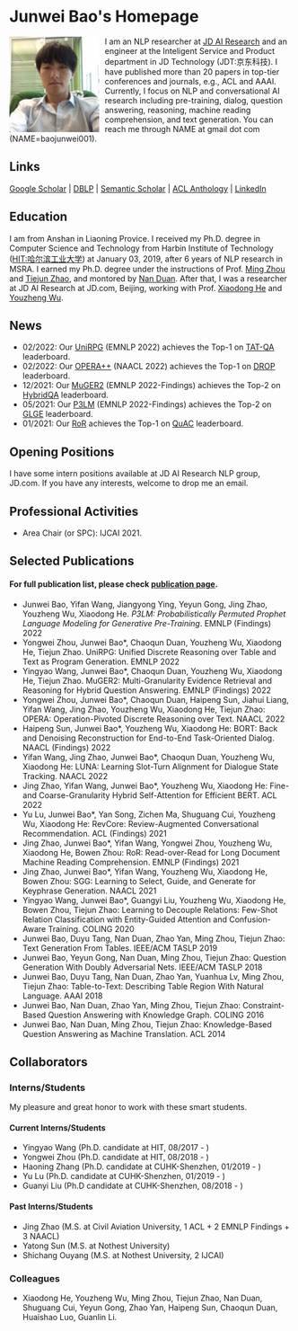 # Junwei Bao's Homepage

<img align="left" src="citations.jpg" width=160 height=170 alt="a photo" style="padding-right:10px">

I am an NLP researcher at [JD AI Research](jdai.md) and an engineer at the Inteligent Service and Product department in JD Technology (JDT:京东科技). I have published more than 20 papers in top-tier conferences and journals, e.g., ACL and AAAI. Currently, I focus on NLP and conversational AI research including pre-training, dialog, question answering, reasoning, machine reading comprehension, and text generation. You can reach me through NAME at gmail dot com (NAME=baojunwei001).




## Links
[Google Scholar](https://scholar.google.com/citations?hl=en&user=hcRREnsAAAAJ) | [DBLP](https://dblp.org/pid/221/1287-1.html) | [Semantic Scholar](https://www.semanticscholar.org/author/Junwei-Bao/3299718?sort=total-citations) | [ACL Anthology](https://aclanthology.org/people/junwei-bao) | [LinkedIn](https://www.linkedin.cn/incareer/in/junwei-bao-b2883386)

## Education

I am from Anshan in Liaoning Provice. I received my Ph.D. degree in Computer Science and Technology from Harbin Institute of Technology ([HIT:哈尔滨工业大学](http://www.hit.edu.cn/)) at January 03, 2019, after 6 years of NLP research in MSRA. I earned my Ph.D. degree under the instructions of Prof. [Ming Zhou](https://scholar.google.co.jp/citations?user=a0w5c0gAAAAJ&hl=en) and [Tiejun Zhao](https://baike.baidu.com/item/%E8%B5%B5%E9%93%81%E5%86%9B/7533734), and montored by [Nan Duan](https://nanduan.github.io/). After that, I was a researcher at JD AI Research at JD.com, Beijing, working with Prof. [Xiaodong He](https://scholar.google.com/citations?user=W5WbqgoAAAAJ&hl=en) and [Youzheng Wu](https://sites.google.com/site/erzhengcn/). 

## News
- 02/2022: Our [UniRPG]() (EMNLP 2022) achieves the Top-1 on [TAT-QA](https://nextplusplus.github.io/TAT-QA/) leaderboard.
- 02/2022: Our [OPERA++](https://aclanthology.org/2022.naacl-main.119.pdf) (NAACL 2022) achieves the Top-1 on [DROP](https://leaderboard.allenai.org/drop/submissions/public) leaderboard.
- 12/2021: Our [MuGER2]() (EMNLP 2022-Findings) achieves the Top-2 on [HybridQA](https://competitions.codalab.org/competitions/24420#results) leaderboard.
- 05/2021: Our [P3LM]() (EMNLP 2022-Findings) achieves the Top-2 on [GLGE](https://microsoft.github.io/glge/) leaderboard.
- 01/2021: Our [RoR](https://aclanthology.org/2021.findings-emnlp.160.pdf) achieves the Top-1 on [QuAC](https://quac.ai/) leaderboard.


## Opening Positions
I have some intern positions available at JD AI Research NLP group, JD.com. If you have any interests, welcome to drop me an email. 

## Professional Activities
- Area Chair (or SPC): IJCAI 2021. 

## Selected Publications
#### For full publication list, please check [publication page](publications.md).
- Junwei Bao, Yifan Wang, Jiangyong Ying, Yeyun Gong, Jing Zhao, Youzheng Wu, Xiaodong He. *P3LM: Probabilistically Permuted Prophet Language Modeling for Generative Pre-Training*. EMNLP (Findings) 2022
- Yongwei Zhou, Junwei Bao*, Chaoqun Duan, Youzheng Wu, Xiaodong He, Tiejun Zhao. UniRPG: Unified Discrete Reasoning over Table and Text as Program Generation. EMNLP 2022
- Yingyao Wang, Junwei Bao*, Chaoqun Duan, Youzheng Wu, Xiaodong He, Tiejun Zhao. MuGER2: Multi-Granularity Evidence Retrieval and Reasoning for Hybrid Question Answering. EMNLP (Findings) 2022
- Yongwei Zhou, Junwei Bao*, Chaoqun Duan, Haipeng Sun, Jiahui Liang, Yifan Wang, Jing Zhao, Youzheng Wu, Xiaodong He, Tiejun Zhao: OPERA: Operation-Pivoted Discrete Reasoning over Text. NAACL 2022
- Haipeng Sun, Junwei Bao*, Youzheng Wu, Xiaodong He: BORT: Back and Denoising Reconstruction for End-to-End Task-Oriented Dialog. NAACL (Findings) 2022
- Yifan Wang, Jing Zhao, Junwei Bao*, Chaoqun Duan, Youzheng Wu, Xiaodong He: LUNA: Learning Slot-Turn Alignment for Dialogue State Tracking. NAACL 2022
- Jing Zhao, Yifan Wang, Junwei Bao*, Youzheng Wu, Xiaodong He: Fine- and Coarse-Granularity Hybrid Self-Attention for Efficient BERT. ACL 2022
- Yu Lu, Junwei Bao*, Yan Song, Zichen Ma, Shuguang Cui, Youzheng Wu, Xiaodong He: RevCore: Review-Augmented Conversational Recommendation. ACL (Findings) 2021
- Jing Zhao, Junwei Bao*, Yifan Wang, Yongwei Zhou, Youzheng Wu, Xiaodong He, Bowen Zhou: RoR: Read-over-Read for Long Document Machine Reading Comprehension. EMNLP (Findings) 2021
- Jing Zhao, Junwei Bao*, Yifan Wang, Youzheng Wu, Xiaodong He, Bowen Zhou: SGG: Learning to Select, Guide, and Generate for Keyphrase Generation. NAACL 2021
- Yingyao Wang, Junwei Bao*, Guangyi Liu, Youzheng Wu, Xiaodong He, Bowen Zhou, Tiejun Zhao: Learning to Decouple Relations: Few-Shot Relation Classification with Entity-Guided Attention and Confusion-Aware Training. COLING 2020
- Junwei Bao, Duyu Tang, Nan Duan, Zhao Yan, Ming Zhou, Tiejun Zhao: Text Generation From Tables. IEEE/ACM TASLP 2019
- Junwei Bao, Yeyun Gong, Nan Duan, Ming Zhou, Tiejun Zhao: Question Generation With Doubly Adversarial Nets. IEEE/ACM TASLP 2018
- Junwei Bao, Duyu Tang, Nan Duan, Zhao Yan, Yuanhua Lv, Ming Zhou, Tiejun Zhao: Table-to-Text: Describing Table Region With Natural Language. AAAI 2018
- Junwei Bao, Nan Duan, Zhao Yan, Ming Zhou, Tiejun Zhao: Constraint-Based Question Answering with Knowledge Graph. COLING 2016
- Junwei Bao, Nan Duan, Ming Zhou, Tiejun Zhao: Knowledge-Based Question Answering as Machine Translation. ACL 2014

## Collaborators

### Interns/Students
My pleasure and great honor to work with these smart students.

#### Current Interns/Students
- Yingyao Wang (Ph.D. candidate at HIT, 08/2017 - )
- Yongwei Zhou (Ph.D. candidate at HIT, 08/2018 - )
- Haoning Zhang (Ph.D. candidate at CUHK-Shenzhen, 01/2019 - )
- Yu Lu (Ph.D. candidate at CUHK-Shenzhen, 01/2019 - )
- Guanyi Liu (Ph.D candidate at CUHK-Shenzhen, 08/2018 - )

#### Past Interns/Students
- Jing Zhao (M.S. at Civil Aviation University, 1 ACL + 2 EMNLP Findings + 3 NAACL)
- Yatong Sun (M.S. at Nothest University)
- Shichang Ouyang (M.S. at Nothest University, 2 IJCAI)

### Colleagues 
- Xiaodong He, Youzheng Wu, Ming Zhou, Tiejun Zhao, Nan Duan, Shuguang Cui, Yeyun Gong, Zhao Yan, Haipeng Sun, Chaoqun Duan, Huaishao Luo, Guanlin Li.


